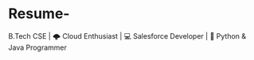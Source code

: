 # Resume-
B.Tech CSE | 🌩️ Cloud Enthusiast | 💻 Salesforce Developer | 🐍 Python &amp; Java Programmer
